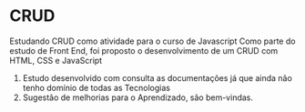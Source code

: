# CRUD
Estudando CRUD como atividade para o curso de Javascript
Como parte do estudo de Front End,  foi proposto o desenvolvimento de um CRUD com HTML, CSS e JavaScript
1. Estudo desenvolvido com consulta as documentações já que ainda não tenho domínio de todas  as Tecnologias
2. Sugestão de melhorias para o Aprendizado, são bem-vindas.
